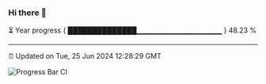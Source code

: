 ### Hi there 👋

⏳ Year progress { ██████████████▁▁▁▁▁▁▁▁▁▁▁▁▁▁▁▁ } 48.23 %

---

⏰ Updated on Tue, 25 Jun 2024 12:28:29 GMT

![Progress Bar CI](https://github.com/liununu/liununu/workflows/Progress%20Bar%20CI/badge.svg)
